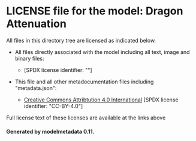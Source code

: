 # LICENSE file for the model: Dragon Attenuation

All files in this directory tree are licensed as indicated below.

* All files directly associated with the model including all text, image and binary files:

  * []("http://www.graphics.stanford.edu/data/3Dscanrep/") [SPDX license identifier: ""]

* This file and all other metadocumentation files including "metadata.json":

  * [Creative Commons Attribtution 4.0 International]("https://creativecommons.org/licenses/by-nd/4.0/legalcode") [SPDX license identifier: "CC-BY-4.0"]

Full license text of these licenses are available at the links above

#### Generated by modelmetadata 0.11.